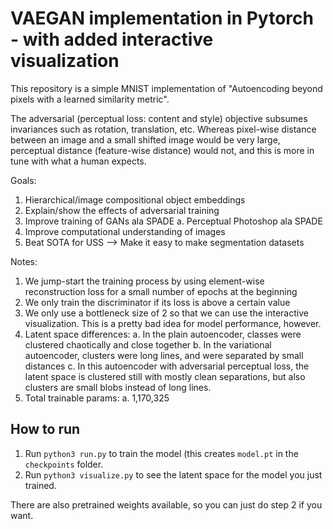 # VAEGAN implementation in Pytorch - with added interactive visualization
This repository is a simple MNIST implementation of "Autoencoding beyond pixels with a learned similarity metric".

The adversarial (perceptual loss: content and style) objective subsumes invariances such as rotation, translation, etc. Whereas pixel-wise distance between an image and a small shifted image would be very large, perceptual distance (feature-wise distance) would not, and this is more in tune with what a human expects.

Goals: 
1. Hierarchical/image compositional object embeddings
2. Explain/show the effects of adversarial training
3. Improve training of GANs ala SPADE
	a. Perceptual Photoshop ala SPADE
5. Improve computational understanding of images
6. Beat SOTA for USS --> Make it easy to make segmentation datasets


Notes:
1. We jump-start the training process by using element-wise reconstruction loss for a small number of epochs at the beginning
2. We only train the discriminator if its loss is above a certain value
3. We only use a bottleneck size of 2 so that we can use the interactive visualization. This is a pretty bad idea for model performance, however.
4. Latent space differences:
	a. In the plain autoencoder, classes were clustered chaotically and close together
	b. In the variational autoencoder, clusters were long lines, and were separated by small distances
	c. In this autoencoder with adversarial perceptual loss, the latent space is clustered still with mostly clean separations, but also clusters are small blobs instead of long lines.
5. Total trainable params: 
	a. 1,170,325
	


## How to run
1. Run `python3 run.py` to train the model (this creates `model.pt` in the `checkpoints` folder.
2. Run `python3 visualize.py` to see the latent space for the model you just trained.

There are also pretrained weights available, so you can just do step 2 if you want.
